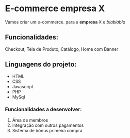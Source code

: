 # E-commerce empresa X

Vamos criar um e-commerce. para a **empresa** X e _blablabla_

## Funcionalidades:

Checkout, Tela de Produto, Catálogo, Home com Banner


## Linguagens do projeto:

* HTML
* CSS
* Javascript
* PHP 
* MySql

### Funcionalidades a desenvolver:

1. Área de membros
2. Integração com outros pagamentos
3. Sistema de bônus primeira compra